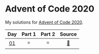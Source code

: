 # Advent of Code 2020

My solutions for [Advent of Code 2020](https://adventofcode.com/2020/). 


| Day | Part 1 | Part 2 | Source |
|:---:|:------:|:------:|:------:|
|  [01](https://adventofcode.com/2020/day/1) | :star: | :star: | [:page_facing_up:](https://github.com/edizkocak/AdventOfCode/blob/master/2020/src/Day01.java)
